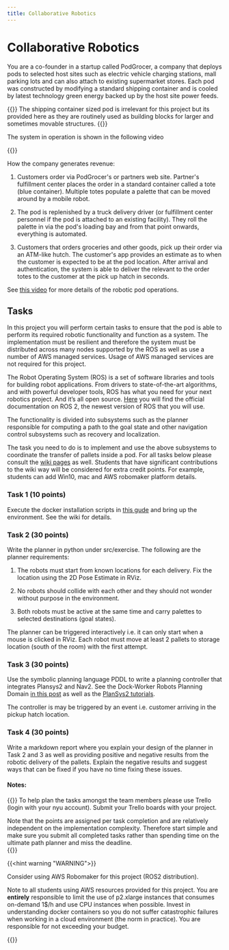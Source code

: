 ```yaml
---
title: Collaborative Robotics
---
```


# Collaborative Robotics

You are a co-founder in a startup called PodGrocer, a company that deploys pods to selected host sites such as electric vehicle charging stations, mall parking lots and can also attach to existing supermarket stores. Each pod was constructed by modifying a standard shipping container and is cooled by latest technology green energy backed up by the host site power feeds. 

{{<hint info>}}
The shipping container sized pod is irrelevant for this project but its provided here as they are routinely used as building blocks for larger and sometimes movable structures. 
{{</hint>}}

The system in operation is shown in the following video

{{<youtube n5G3KfE8PVc>}}

How the company generates revenue: 

1. Customers order via PodGrocer's or partners web site. Partner's fulfillment center places the order in a standard container called a tote (blue container). Multiple totes populate a palette that can be moved around by a mobile robot. 

2. The pod is replenished by a truck delivery driver (or fulfillment center personnel if the pod is attached to an existing facility). They roll the palette in via the pod's loading bay and from that point onwards, everything is automated. 

3. Customers that orders groceries and other goods, pick up their order via an ATM-like hutch.  The customer's app provides an estimate as to when the customer is expected to be at the pod location. After arrival and authentication, the system is able to deliver the relevant to the order totes to the customer at the pick up hatch in seconds. 

See [this video](https://www.youtube.com/watch?v=IqYk0dFcZgc&t=2s) for more details of the robotic pod operations. 

## Tasks

In this project you will perform certain tasks to ensure that the pod is able to perform its required robotic functionality and function as a system. The implementation must be resilient and therefore the system must be distributed across many nodes supported by the ROS as well as use a number of AWS managed services. Usage of AWS managed services are not required for this project.  

The Robot Operating System (ROS) is a set of software libraries and tools for building robot applications. From drivers to state-of-the-art algorithms, and with powerful developer tools, ROS has what you need for your next robotics project. And it’s all open source. [Here](https://docs.ros.org/en/foxy/index.html) you will find the official documentation on ROS 2, the newest version of ROS that you will use.
 
 The functionality is divided into subsystems such as the planner responsible for computing a path to the goal state and other navigation control subsystems such as recovery and localization. 

The task you need to do is to implement and use the above subsystems to coordinate the transfer of pallets inside a pod. For all tasks below please consult the [wiki pages](https://github.com/pantelis-robotics/aws-warehouse/wiki) as well. Students that have significant contributions to the wiki way will be considered for extra credit points.  For example, students can add Win10, mac and AWS robomaker platform details. 

### Task 1 (10 points) 

Execute the docker installation scripts in [this gude](http://jderobot.github.io/RoboticsAcademy/exercises/MobileRobots/multi_robot_amazon_warehouse/) and bring up the environment. See the wiki for details. 

### Task 2 (30 points)

Write the planner in python under src/exercise.  The following are the planner requirements: 

1. The robots must start from known locations for each delivery. Fix the location using the 2D Pose Estimate in RViz. 

2. No robots should collide with each other and they should not wonder without purpose in the environment. 

3. Both robots must be active at the same time and carry palettes to selected destinations (goal states). 
   
The planner can be triggered interactively i.e. it can only start when a mouse is clicked in RViz. Each robot must move at least 2 pallets to storage location (south of the room) with the first attempt. 

### Task 3 (30 points)

Use the symbolic planning language PDDL to write a planning controller that integrates Plansys2 and Nav2.  See the Dock-Worker Robots Planning Domain [in this post](https://towardsdatascience.com/improving-classical-ai-planning-complexity-with-planning-graph-c63d47f87018) as well as the [PlanSys2 tutorials](https://intelligentroboticslab.gsyc.urjc.es/ros2_planning_system.github.io/tutorials/docs/bt_actions.html). 

The controller is may be triggered by an event i.e. customer arriving in the pickup hatch location. 

### Task 4 (30 points)

Write a markdown report where you explain your design of the planner in Task 2 and 3 as well as providing positive and negative results from the robotic delivery of the pallets. Explain the negative results and suggest ways that can be fixed if you have no time fixing these issues. 

#### Notes: 

{{<hint alert>}}
To help plan the tasks amongst the team members please use Trello (login with your nyu account). Submit your Trello boards with your project.  

Note that the points are assigned per task completion and are relatively independent on the implementation complexity. Therefore start simple and make sure you submit all completed tasks rather than spending time on the ultimate path planner and miss the deadline.  
{{</hint>}}


{{<hint warning "WARNING">}}

Consider using AWS Robomaker for this project (ROS2 distribution). 

Note to all students using AWS resources provided for this project. You are **entirely** responsible to limit the use of p2.xlarge instances that consumes on-demand 1$/h and use CPU instances when possible. Invest in understanding docker containers so you do not suffer catastrophic failures when working in a cloud environment (the norm in practice).  You are responsible for not exceeding your budget.

{{</hint>}}